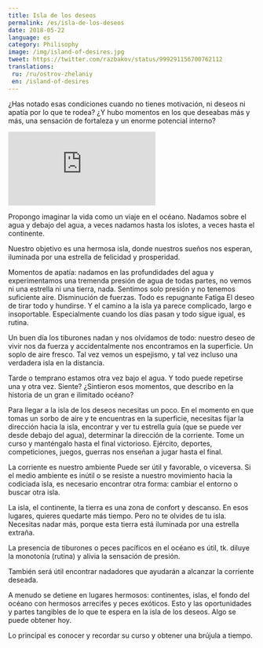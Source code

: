 ```yaml
---
title: Isla de los deseos
permalink: /es/isla-de-los-deseos
date: 2018-05-22
language: es
category: Philisophy
image: /img/island-of-desires.jpg
tweet: https://twitter.com/razbakov/status/999291156700762112
translations:
 ru: /ru/ostrov-zhelaniy
 en: /island-of-desires
---
```


¿Has notado esas condiciones cuando no tienes motivación, ni deseos ni apatía por lo que te rodea? ¿Y hubo momentos en los que deseabas más y más, una sensación de fortaleza y un enorme potencial interno?

<div class="embed-responsive embed-responsive-16by9 mb-3">
<iframe class="embed-responsive-item" src="https://www.youtube.com/embed/Istn1BiKTIc" frameborder="0" allow="autoplay; encrypted-media" allowfullscreen></iframe>
</div>

Propongo imaginar la vida como un viaje en el océano. Nadamos sobre el agua y debajo del agua, a veces nadamos hasta los islotes, a veces hasta el continente.

Nuestro objetivo es una hermosa isla, donde nuestros sueños nos esperan, iluminada por una estrella de felicidad y prosperidad.

Momentos de apatía: nadamos en las profundidades del agua y experimentamos una tremenda presión de agua de todas partes, no vemos ni una estrella ni una tierra, nada. Sentimos solo presión y no tenemos suficiente aire. Disminución de fuerzas. Todo es repugnante Fatiga El deseo de tirar todo y hundirse. Y el camino a la isla ya parece complicado, largo e insoportable. Especialmente cuando los días pasan y todo sigue igual, es rutina.

Un buen día los tiburones nadan y nos olvidamos de todo: nuestro deseo de vivir nos da fuerza y ​​accidentalmente nos encontramos en la superficie. Un soplo de aire fresco. Tal vez vemos un espejismo, y tal vez incluso una verdadera isla en la distancia.

Tarde o temprano estamos otra vez bajo el agua. Y todo puede repetirse una y otra vez. Siente? ¿Sintieron esos momentos, que describo en la historia de un gran e ilimitado océano?

Para llegar a la isla de los deseos necesitas un poco. En el momento en que tomas un sorbo de aire y te encuentras en la superficie, necesitas fijar la dirección hacia la isla, encontrar y ver tu estrella guía (que se puede ver desde debajo del agua), determinar la dirección de la corriente. Tome un curso y manténgalo hasta el final victorioso. Ejército, deportes, competiciones, juegos, guerras nos enseñan a jugar hasta el final.

La corriente es nuestro ambiente Puede ser útil y favorable, o viceversa. Si el medio ambiente es inútil o se resiste a nuestro movimiento hacia la codiciada isla, es necesario encontrar otra forma: cambiar el entorno o buscar otra isla.

La isla, el continente, la tierra es una zona de confort y descanso. En esos lugares, quieres quedarte más tiempo. Pero no te olvides de tu isla. Necesitas nadar más, porque esta tierra está iluminada por una estrella extraña.

La presencia de tiburones o peces pacíficos en el océano es útil, tk. diluye la monotonía (rutina) y alivia la sensación de presión.

También será útil encontrar nadadores que ayudarán a alcanzar la corriente deseada.

A menudo se detiene en lugares hermosos: continentes, islas, el fondo del océano con hermosos arrecifes y peces exóticos. Esto y las oportunidades y partes tangibles de lo que te espera en la isla de los deseos. Algo se puede obtener hoy.

Lo principal es conocer y recordar su curso y obtener una brújula a tiempo.
